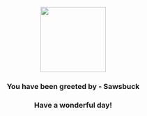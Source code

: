 <p align="center">
    <img src="https://raw.githubusercontent.com/PokeAPI/sprites/master/sprites/pokemon/586.png" width="150" height="150">
</p>
<h3 align="center">You have been greeted by - <b>Sawsbuck</b></h3>
<h3 align="center">Have a wonderful day!</h3>
